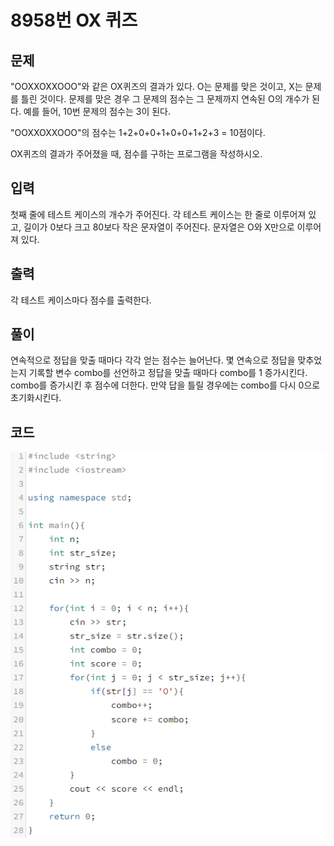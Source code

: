 # **8958번** OX 퀴즈

[문자열]: https://www.acmicpc.net/problem/8958	"OX 퀴즈"



## 문제

"OOXXOXXOOO"와 같은 OX퀴즈의 결과가 있다. O는 문제를 맞은 것이고, X는 문제를 틀린 것이다. 문제를 맞은 경우 그 문제의 점수는 그 문제까지 연속된 O의 개수가 된다. 예를 들어, 10번 문제의 점수는 3이 된다.

"OOXXOXXOOO"의 점수는 1+2+0+0+1+0+0+1+2+3 = 10점이다.

OX퀴즈의 결과가 주어졌을 때, 점수를 구하는 프로그램을 작성하시오.



## 입력

첫째 줄에 테스트 케이스의 개수가 주어진다. 각 테스트 케이스는 한 줄로 이루어져 있고, 길이가 0보다 크고 80보다 작은 문자열이 주어진다. 문자열은 O와 X만으로 이루어져 있다.



## 출력

각 테스트 케이스마다 점수를 출력한다.



## 풀이

연속적으로 정답을 맞출 때마다 각각 얻는 점수는 늘어난다.
몇 연속으로 정답을 맞추었는지 기록할 변수 combo를 선언하고 정답을 맞출 때마다 combo를 1 증가시킨다.
combo를 증가시킨 후 점수에 더한다.
만약 답을 틀릴 경우에는 combo를 다시 0으로 초기화시킨다.



## 코드


![코드](https://github.com/SuhYC/AmateurGramer/blob/main/week1/8958/8958.png?raw=true)

